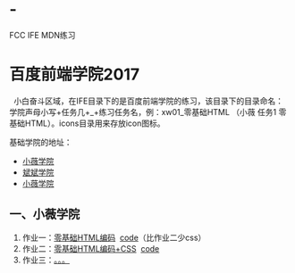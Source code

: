 # -
FCC IFE MDN练习

<h1>百度前端学院2017</h1>
<p>&nbsp;&nbsp;小白奋斗区域，在IFE目录下的是百度前端学院的练习，该目录下的目录命名：学院声母小写+任务几+_+练习任务名，例：xw01_零基础HTML （小薇 任务1 零基础HTML）。icons目录用来存放icon图标。</p>
<p>基础学院的地址：</P>
<ul>
  <li><a href="http://ife.baidu.com/college/detail/id/9" target="_blank">小薇学院</a></li>
  <li><a href="http://ife.baidu.com/college/detail/id/10" target="_blank">斌斌学院</a></li>
  <li><a href="http://ife.baidu.com/college/detail/id/11" target="_blank">小薇学院</a></li>
</ul>
<h2>一、小薇学院</h2>
<ol>
  <li>作业一：<a href="https://caifu23.github.io/training/IFE/xw01_%E9%9B%B6%E5%9F%BA%E7%A1%80HTML/index.html#luhan">零基础HTML编码</a>&nbsp;&nbsp;<a href="https://github.com/caifu23/training/tree/master/IFE/xw01_%E9%9B%B6%E5%9F%BA%E7%A1%80HTML" target="_blank">code</a>（比作业二少css）</li>
  <li>作业二：<a href="https://caifu23.github.io/training/IFE/xw01_%E9%9B%B6%E5%9F%BA%E7%A1%80HTML/index.html#luhan">零基础HTML编码+CSS</a>&nbsp;&nbsp;<a href="https://github.com/caifu23/training/tree/master/IFE/xw01_%E9%9B%B6%E5%9F%BA%E7%A1%80HTML" target="_blank">code</a></li>
  <li>作业三：<a href="#">。。。</a></li>
</ol>